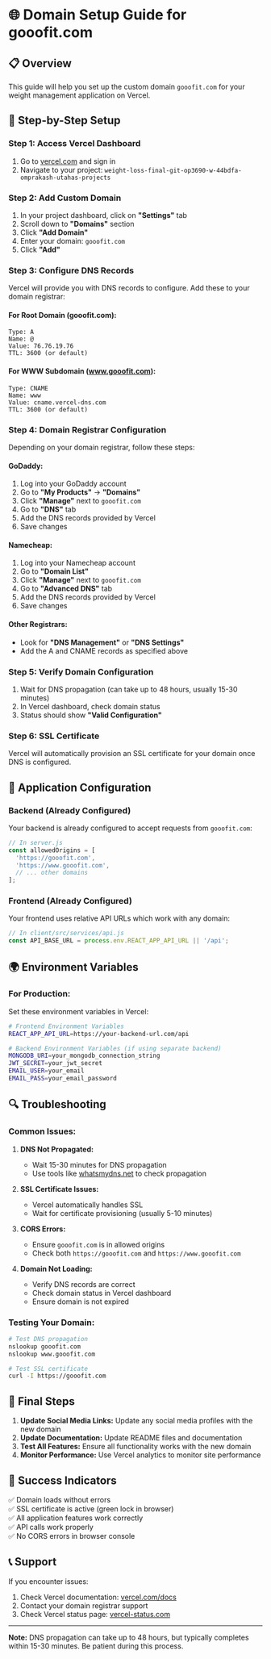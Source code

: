 # 🌐 Domain Setup Guide for gooofit.com

## 📋 Overview
This guide will help you set up the custom domain `gooofit.com` for your weight management application on Vercel.

## 🚀 Step-by-Step Setup

### **Step 1: Access Vercel Dashboard**
1. Go to [vercel.com](https://vercel.com) and sign in
2. Navigate to your project: `weight-loss-final-git-op3690-w-44bdfa-omprakash-utahas-projects`

### **Step 2: Add Custom Domain**
1. In your project dashboard, click on **"Settings"** tab
2. Scroll down to **"Domains"** section
3. Click **"Add Domain"**
4. Enter your domain: `gooofit.com`
5. Click **"Add"**

### **Step 3: Configure DNS Records**
Vercel will provide you with DNS records to configure. Add these to your domain registrar:

#### **For Root Domain (gooofit.com):**
```
Type: A
Name: @
Value: 76.76.19.76
TTL: 3600 (or default)
```

#### **For WWW Subdomain (www.gooofit.com):**
```
Type: CNAME
Name: www
Value: cname.vercel-dns.com
TTL: 3600 (or default)
```

### **Step 4: Domain Registrar Configuration**
Depending on your domain registrar, follow these steps:

#### **GoDaddy:**
1. Log into your GoDaddy account
2. Go to **"My Products"** → **"Domains"**
3. Click **"Manage"** next to `gooofit.com`
4. Go to **"DNS"** tab
5. Add the DNS records provided by Vercel
6. Save changes

#### **Namecheap:**
1. Log into your Namecheap account
2. Go to **"Domain List"**
3. Click **"Manage"** next to `gooofit.com`
4. Go to **"Advanced DNS"** tab
5. Add the DNS records provided by Vercel
6. Save changes

#### **Other Registrars:**
- Look for **"DNS Management"** or **"DNS Settings"**
- Add the A and CNAME records as specified above

### **Step 5: Verify Domain Configuration**
1. Wait for DNS propagation (can take up to 48 hours, usually 15-30 minutes)
2. In Vercel dashboard, check domain status
3. Status should show **"Valid Configuration"**

### **Step 6: SSL Certificate**
Vercel will automatically provision an SSL certificate for your domain once DNS is configured.

## 🔧 Application Configuration

### **Backend (Already Configured)**
Your backend is already configured to accept requests from `gooofit.com`:
```javascript
// In server.js
const allowedOrigins = [
  'https://gooofit.com',
  'https://www.gooofit.com',
  // ... other domains
];
```

### **Frontend (Already Configured)**
Your frontend uses relative API URLs which work with any domain:
```javascript
// In client/src/services/api.js
const API_BASE_URL = process.env.REACT_APP_API_URL || '/api';
```

## 🌍 Environment Variables

### **For Production:**
Set these environment variables in Vercel:

```bash
# Frontend Environment Variables
REACT_APP_API_URL=https://your-backend-url.com/api

# Backend Environment Variables (if using separate backend)
MONGODB_URI=your_mongodb_connection_string
JWT_SECRET=your_jwt_secret
EMAIL_USER=your_email
EMAIL_PASS=your_email_password
```

## 🔍 Troubleshooting

### **Common Issues:**

1. **DNS Not Propagated:**
   - Wait 15-30 minutes for DNS propagation
   - Use tools like [whatsmydns.net](https://whatsmydns.net) to check propagation

2. **SSL Certificate Issues:**
   - Vercel automatically handles SSL
   - Wait for certificate provisioning (usually 5-10 minutes)

3. **CORS Errors:**
   - Ensure `gooofit.com` is in allowed origins
   - Check both `https://gooofit.com` and `https://www.gooofit.com`

4. **Domain Not Loading:**
   - Verify DNS records are correct
   - Check domain status in Vercel dashboard
   - Ensure domain is not expired

### **Testing Your Domain:**
```bash
# Test DNS propagation
nslookup gooofit.com
nslookup www.gooofit.com

# Test SSL certificate
curl -I https://gooofit.com
```

## 📱 Final Steps

1. **Update Social Media Links:** Update any social media profiles with the new domain
2. **Update Documentation:** Update README files and documentation
3. **Test All Features:** Ensure all functionality works with the new domain
4. **Monitor Performance:** Use Vercel analytics to monitor site performance

## 🎯 Success Indicators

✅ Domain loads without errors  
✅ SSL certificate is active (green lock in browser)  
✅ All application features work correctly  
✅ API calls work properly  
✅ No CORS errors in browser console  

## 📞 Support

If you encounter issues:
1. Check Vercel documentation: [vercel.com/docs](https://vercel.com/docs)
2. Contact your domain registrar support
3. Check Vercel status page: [vercel-status.com](https://vercel-status.com)

---

**Note:** DNS propagation can take up to 48 hours, but typically completes within 15-30 minutes. Be patient during this process. 